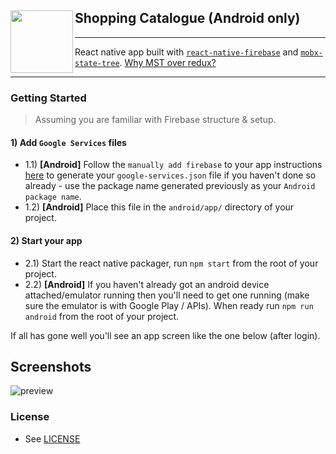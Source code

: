 ## Shopping Catalogue (Android only)<a href="https://icondevice.com"><img align="left" src="https://i.imgur.com/VEnOIUn.png" width="100px"></a>

---

React native app built with [`react-native-firebase`](https://github.com/invertase/react-native-firebase) and [`mobx-state-tree`](https://github.com/mobxjs/mobx-state-tree). [Why MST over redux?](https://github.com/infinitered/ignite-bowser#why-this-stack)

---

### Getting Started

> Assuming you are familiar with Firebase structure & setup.


#### 1) Add `Google Services` files 

- 1.1) **[Android]** Follow the `manually add firebase` to your app instructions [here](https://firebase.google.com/docs/android/setup#manually_add_firebase) to generate your `google-services.json` file if you haven't done so already - use the package name generated previously as your `Android package name`.
- 1.2) **[Android]** Place this file in the `android/app/` directory of your project.


#### 2) Start your app

- 2.1) Start the react native packager, run `npm start` from the root of your project.
- 2.2) **[Android]** If you haven't already got an android device attached/emulator running then you'll need to get one running (make sure the emulator is with Google Play / APIs). When ready run `npm run android` from the root of your project.

If all has gone well you'll see an app screen like the one below (after login).

## Screenshots

![preview](https://github.com/icondevice/shop-icondevice/blob/master/assets/demo.gif)

### License

- See [LICENSE](/LICENSE)
